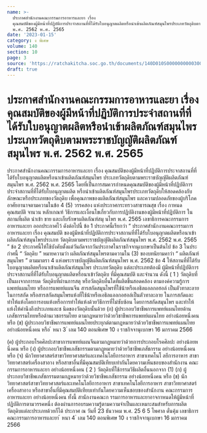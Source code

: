 ```yaml
---
name: >-
  ประกาศสำนักงานคณะกรรมการอาหารและยา เรื่อง
  คุณสมบัติของผู้มีหน้าที่ปฏิบัติการประจำสถานที่ที่ได้รับใบอนุญาตผลิตหรือนำเข้าผลิตภัณฑ์สมุนไพรประเภทวัตถุดิบตามพระราชบัญญัติผลิตภัณฑ์สมุนไพร
  พ.ศ. 2562 พ.ศ. 2565
date: '2023-01-15'
category: ง พิเศษ
volume: 140
section: 10
page: 3
source: 'https://ratchakitcha.soc.go.th/documents/140D010S0000000000300.pdf'
draft: true
---
```


# ประกาศสำนักงานคณะกรรมการอาหารและยา เรื่อง คุณสมบัติของผู้มีหน้าที่ปฏิบัติการประจำสถานที่ที่ได้รับใบอนุญาตผลิตหรือนำเข้าผลิตภัณฑ์สมุนไพรประเภทวัตถุดิบตามพระราชบัญญัติผลิตภัณฑ์สมุนไพร พ.ศ. 2562 พ.ศ. 2565

ประกาศสำนักงานคณะกรรมการอาหารและยา เรื่อง คุณสมบัติของผู้มีหน้าที่ปฏิบัติการประจาสถานที่ที่ได้รับใบอนุญาตผลิตหรือนาเข้าผลิตภัณฑ์สมุนไพร ประเภทวัตถุดิบตามพระราชบัญญัติผลิตภัณฑ์สมุนไพร พ.ศ. 2562 พ.ศ. 2565 โดยที่เป็นการสมควรกำหนดคุณสมบัติของผู้มีหน้าที่ปฏิบัติการประจำสถานที่ที่ได้รับใบอนุญาตผลิต หรือนำเข้าผลิตภัณฑ์สมุนไพรประเภทวัตถุดิบให้สอดคล้องกับลักษณะหรือประเภทของวัตถุดิบ เพื่อคุณภาพของผลิตภัณฑ์สมุนไพร และความปลอดภัยของผู้บริโภค อาศัยอานาจตามความในข้อ 4 (5) วรรคสอง แห่งประกาศกระทรวงสาธารณสุข เรื่อง กาหนด คุณสมบัติ จานวน หลักเกณฑ์ วิธีการและเงื่อนไขเกี่ยวกับการปฏิบัติงานของผู้มีหน้าที่ปฏิบัติการ ในสถานที่ผลิต นำเข้า ขาย และเก็บรักษาผลิตภัณฑ์สมุ นไพร พ.ศ. 2565 เลขาธิการคณะกรรมการ อาหารและยา ออกประกาศไว้ ดังต่อไปนี้ ข้อ 1 ประกาศนี้เรียกว่า “ ประกาศสำนักงานคณะกรรมการอาหารและยา เรื่อง คุณสมบัติ ของผู้มีหน้าที่ปฏิบัติการประจาสถานที่ที่ได้รับใบอนุญาตผลิตหรือนาเข้าผลิตภัณฑ์สมุนไพรประเภท วัตถุดิบตามพระราชบัญญัติผลิตภัณฑ์สมุนไพร พ.ศ. 2562 พ.ศ. 2565 ” ข้อ 2 ประกาศนี้ให้ใช้บังคับตั้งแต่วันถัดจากวันประกาศในราชกิจจานุเบกษาเป็นต้นไป ข้อ 3 ในประกำศนี้ “ วัตถุดิบ ” หมายความว่า ผลิตภัณฑ์สมุนไพรตามความใน (3) ของบทนิยามคาว่า “ ผลิตภัณฑ์ สมุนไพร ” ตามมาตรา 4 แห่งพระราชบัญญัติผลิตภัณฑ์สมุนไพร พ.ศ. 2562 ข้อ 4 ให้สถานที่ที่ได้รับใบอนุญาตผลิตหรือนาเข้าผลิตภัณฑ์สมุนไพร ประเภทวัตถุดิบ แต่ละประเภทต้องมี ผู้มีหน้าที่ปฏิบัติการประจาสถานที่ที่ได้รับใบอนุญาตผลิตหรือนาเข้าวัตถุดิบ ที่มีคุณสมบัติ และจำนวน ดังนี้ ( 1 ) วัตถุดิบที่เป็นผงจากการบด วัตถุดิบที่ผ่านการสตุ หรือวัตถุดิบอื่นใดที่ผลิตขึ้นสอดคล้อง ตามองค์ความรู้การแพทย์แผนไทย หรือการแพทย์แผนจีน สารสกัดสมุนไพรที่ใช้น้าหรือเอธิลแอลกอฮอล์ เป็นตัวทาละลายในการสกัด หรือสารสกัดสมุนไพรแห้งที่ใช้น้าหรือเอธิลแอลกอฮอล์เป็นตัวทาละลาย ในการสกัดและทำให้แห้งโดยการอบแห้งหรือการทำให้แห้งด้วยวิธีการที่ไม่ซับซ้อน โดยการสกัดสมุนไพร และทำให้แห้งให้คำนึงถึงประเภทและช นิดของวัตถุดิบนั้นด้วย (ก) ผู้ประกอบวิชาชีพการแพทย์แผนไทยด้านเภสัชกรรมไทยหรือด้านเวชกรรมไทย ตามกฎหมายว่าด้วยวิชาชีพการแพทย์แผนไทย อย่างน้อยหนึ่งคน หรือ (ข) ผู้ประกอบวิชาชีพการแพทย์แผนไทยประยุกต์ตามกฎหมายว่าด้วยวิชาชีพการแพทย์แผนไทย อย่างน้อยหนึ่งคน หรือ ้ หนา 3 ่ เลม 140 ตอนพิเศษ 10 ง ราชกิจจานุเบกษา 16 มกราคม 2566

(ค) ผู้ประกอบโรคศิลปะสาขาการแพทย์แผนจีนตามกฎหมายว่าด้วยการประกอบโรคศิลปะ อย่างน้อยหนึ่งคน หรือ (ง) ผู้ประกอบวิชาชีพเภสัชกรรมตามกฎหมายว่าด้วยวิชาชีพเภสัชกรรม อย่างน้อยหนึ่งคน หรือ (จ) นักวิทยาศาสตร์สาขาวิทยาศาสตร์และเทคโนโลยีการอาหาร สาขาเทคโนโ ลยีการอาหาร สาขาวิทยาศาสตร์เครื่องสาอาง หรือสาขาอื่นที่มีคุณสมบัติเทียบเท่ากันโดยความเห็นชอบของสำนักงาน คณะกรรมการอาหารและยา อย่างน้อยหนึ่งคน ( 2 ) วัตถุดิบที่ใช้กรรมวิธีผลิตอื่นนอกจาก (1) (ก) ผู้ประกอบวิชาชีพเภสัชกรรมตามกฎหมายว่าด้วยวิชาชีพเภสัชกรรม อย่างน้อยหนึ่งคน หรือ (ข) นักวิทยาศาสตร์สาขาวิทยาศาสตร์และเทคโนโลยีการอาหาร สาขาเทคโนโลยีการอาหาร สาขาวิทยาศาสตร์เครื่องสาอาง หรือสาขาอื่นที่มีคุณสมบัติเทียบเท่ากันโดยความเห็นชอบของสำนักงาน คณะกรรมการอาหารและยา อย่างน้อยหนึ่งคน ทั้งนี้ สานักงานคณะก รรมการอาหารและยาอาจกาหนดให้ผู้มีหน้าที่ปฏิบัติการตามวรรคหนึ่ง ต้องผ่านการอบรมความรู้ตามความจำเป็นและเหมาะสมสำหรับการผลิตวัตถุดิบแต่ละประเภทด้วยก็ได้ ประกาศ ณ วันที่ 23 ธันวาคม พ.ศ. 25 6 5 ไพศาล ดั่นคุ้ม เลขาธิการคณะกรรมการอาหารและยา ้ หนา 4 ่ เลม 140 ตอนพิเศษ 10 ง ราชกิจจานุเบกษา 16 มกราคม 2566
